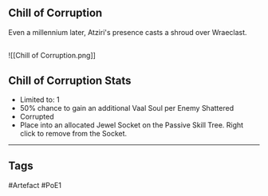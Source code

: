 ## Chill of Corruption
Even a millennium later, Atziri's presence
casts a shroud over Wraeclast.
##
![[Chill of Corruption.png]]
## Chill of Corruption Stats
- Limited to: 1
- 50% chance to gain an additional Vaal Soul per Enemy Shattered
- Corrupted
- Place into an allocated Jewel Socket on the Passive Skill Tree. Right click to remove from the Socket.


---
## Tags
#Artefact
#PoE1